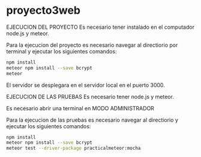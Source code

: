 # proyecto3web

EJECUCION DEL PROYECTO
Es necesario tener instalado en el computador node.js y meteor.

Para la ejecucion del proyecto es necesario navegar al directiorio por terminal y ejecutar los siguientes comandos:
```bash
npm install
meteor npm install --save bcrypt
meteor
```

El servidor se desplegara en el servidor local en el puerto 3000.

EJECUCION DE LAS PRUEBAS
Es necesario tener node.js y meteor.

Es necesario abrir una terminal en MODO ADMINISTRADOR

Para la ejecucion de las pruebas es necesario navegar al directiorio y ejecutar los siguientes comandos:
```bash
npm install
meteor npm install --save bcrypt
meteor test --driver-package practicalmeteor:mocha
```

